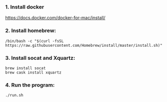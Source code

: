 
### 1. Install docker

https://docs.docker.com/docker-for-mac/install/

### 2. Install homebrew:

```
/bin/bash -c "$(curl -fsSL https://raw.githubusercontent.com/Homebrew/install/master/install.sh)"
```

### 3. Install socat and Xquartz:

```
brew install socat
brew cask install xquartz
```

### 4. Run the program:

```
./run.sh
```